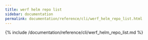 ```yaml
---
title: werf helm repo list
sidebar: documentation
permalink: documentation/reference/cli/werf_helm_repo_list.html
---
```


{% include /documentation/reference/cli/werf_helm_repo_list.md %}
